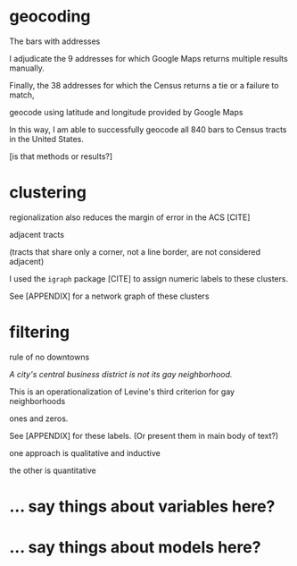 ---
---

# geocoding

The bars with addresses

I adjudicate the 9 addresses for which Google Maps returns multiple results manually.

Finally, the 38 addresses for which the Census returns a tie or a failure to match,

geocode using latitude and longitude provided by Google Maps

In this way, I am able to successfully geocode all 840 bars to Census tracts in the United States.

[is that methods or results?]

# clustering

regionalization also reduces the margin of error in the ACS [CITE]

adjacent tracts

(tracts that share only a corner, not a line border, are not considered adjacent)

I used the `igraph` package [CITE] to assign numeric labels to these clusters.

See [APPENDIX] for a network graph of these clusters

# filtering

rule of no downtowns

*A city's central business district is not its gay neighborhood.*

This is an operationalization of Levine's third criterion for gay neighborhoods

ones and zeros.


See [APPENDIX] for these labels. (Or present them in main body of text?)

one approach is qualitative and inductive

the other is quantitative

# ... say things about variables here?

# ... say things about models here?
